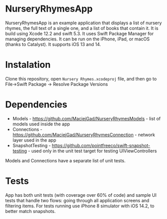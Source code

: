 # NurseryRhymesApp
NurseryRhymesApp is an example application that displays a list of nursery rhymes, the full text of a single one, and a list of books that contain it. It is build using Xcode 12.2 and swift 5.3. It uses Swift Package Manager for managing dependencies. It can be run on the iPhone, iPad, or macOS (thanks to Catalyst). It supports iOS 13 and 14.

# Instalation
Clone this repository, open `Nursery Rhymes.xcodeproj` file, and then go to File->Swift Package -> Resolve Package Versions 

# Dependencies
 - Models - https://github.com/MaciejGad/NurseryRhymesModels - list of models used inside the app
 - Connections - https://github.com/MaciejGad/NurseryRhymesConnection - network layer used in the app 
 - SnapshotTesting - https://github.com/pointfreeco/swift-snapshot-testing - used only in the unit test target for testing UIViewControllers

Models and Connections have a separate list of unit tests.

# Tests
App has both unit tests (with coverage over 60% of code) and sample UI tests that handle two flows: going through all application screens and filtering items. For tests running use iPhone 8 simulator with iOS 14.2, to better match snapshots.
